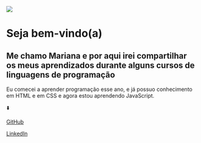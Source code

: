 <img src="https://encrypted-tbn0.gstatic .com/images?q=tbn:ANd9GcRriCXPW7
-ØVXTQdaFX0f2qEvk3k-XQHjCM7Q&usqp=CAU">
<h1>Seja bem-vindo(a)</h1> 
<h2> Me chamo Mariana  e por aqui irei compartilhar os meus aprendizados durante alguns cursos de linguagens de programação </h2>
<p>Eu comecei a aprender programação esse ano, e já possuo conhecimento em HTML e em CSS e agora estou aprendendo JavaScript.</p>
<p>⬇️</p> 
<a href="https://github.com/Maribarboza" target="_blank">GitHub</a>
<P><a href="https://www.linkedin.com/in/marianabarboza11?originalSubdomain=br"target="_blank">LinkedIn</a></p>



